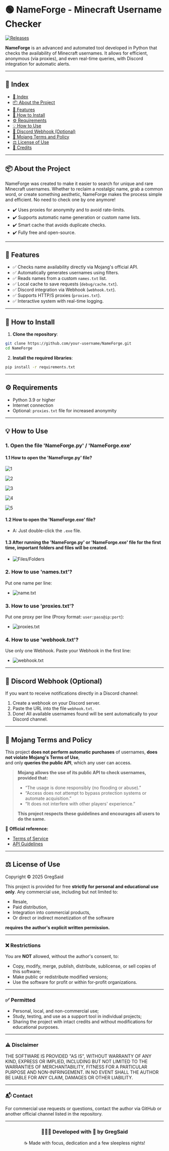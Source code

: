 # 🟢 NameForge - Minecraft Username Checker
[![Releases](https://img.shields.io/github/v/release/GregSaid/NameForge?label=latest%20release)](https://github.com/GregSaid/NameForge/releases)

**NameForge** is an advanced and automated tool developed in Python that checks the availability of Minecraft usernames. It allows for efficient, anonymous (via proxies), and even real-time queries, with Discord integration for automatic alerts.

---

## 📌 Index

- [📌 Index](#-index)
- [📦 About the Project](#-about-the-project)
- [🚀 Features](#-features)
- [🔧 How to Install](#-how-to-install)
- [⚙️ Requirements](#️-requirements)
- [💡 How to Use](#-how-to-use)
- [📡 Discord Webhook (Optional)](#-discord-webhook-optional)
- [📜 Mojang Terms and Policy](#-mojang-terms-and-policy)
- [⚖️ License of Use](#%EF%B8%8F-license-of-use)
- [🤝 Credits](#-developed-with--by-gregsaid)

---

## 📦 About the Project

NameForge was created to make it easier to search for unique and rare Minecraft usernames. Whether to reclaim a nostalgic name, grab a common word, or create something aesthetic, NameForge makes the process simple and efficient. No need to check one by one anymore!

- ✔️ Uses proxies for anonymity and to avoid rate-limits.  
- ✔️ Supports automatic name generation or custom name lists.  
- ✔️ Smart cache that avoids duplicate checks.  
- ✔️ Fully free and open-source.  

---

## 🚀 Features

- ✅ Checks name availability directly via Mojang's official API.  
- ✅ Automatically generates usernames using filters.  
- ✅ Reads names from a custom `names.txt` list.  
- ✅ Local cache to save requests (`debug/cache.txt`).  
- ✅ Discord integration via Webhook (`webhook.txt`).  
- ✅ Supports HTTP/S proxies (`proxies.txt`).  
- ✅ Interactive system with real-time logging.  

---

## 🔧 How to Install

1. **Clone the repository**:

```bash
git clone https://github.com/your-username/NameForge.git
cd NameForge
```

2. **Install the required libraries**:

```bash
pip install -r requirements.txt
```

---

## ⚙️ Requirements

- Python 3.9 or higher  
- Internet connection  
- Optional: `proxies.txt` file for increased anonymity

---

## 💡 How to Use

### 1. Open the file 'NameForge.py' / 'NameForge.exe'

#### 1.1 How to open the 'NameForge.**py**' file?
![1](https://media.discordapp.net/attachments/1358169758658334821/1358628021808009246/image.png?ex=67f48872&is=67f336f2&hm=cec2489662cf669f2e3c65c7902da56d34af4cd227f079e46606defa1abb0eba&=&format=webp&quality=lossless)

![2](https://media.discordapp.net/attachments/1358169758658334821/1358628379565494494/image.png?ex=67f488c7&is=67f33747&hm=a3786c1f90b654ba97d7b1935177cf3437bd7ad2bad4a63109247ae271ffe584&=&format=webp&quality=lossless)

![3](https://media.discordapp.net/attachments/1358169758658334821/1358628819468156988/image.png?ex=67f48930&is=67f337b0&hm=68e4e90d5523eee1685cede05d93510e0d8cb41d32d8117f191a37d05cb89e16&=&format=webp&quality=lossless)

![4](https://media.discordapp.net/attachments/1358169758658334821/1358629540758290604/image.png?ex=67f489dc&is=67f3385c&hm=2961829293a6d1404a1c526b1682f7f1f37f87c84175202c254f35ecb28c6a3b&=&format=webp&quality=lossless)

![5](https://media.discordapp.net/attachments/1358169758658334821/1358630587778207886/image.png?ex=67f48ad6&is=67f33956&hm=6f3376e272fa2622360c973b5555c445b2acb46df9b4a4e4e9ac87b31af58259&=&format=webp&quality=lossless)

#### 1.2 How to open the 'NameForge.**exe**' file?
- A: Just double-click the `.exe` file.

#### 1.3 After running the 'NameForge.py' or 'NameForge.exe' file for the first time, important folders and files will be created.
- ![Files/Folders](https://media.discordapp.net/attachments/1358169758658334821/1358636955113357363/68747470733a2f2f6d656469612e646973636f72646170702e6e65742f6174746163686d656e74732f313335383136393735383635383333343832312f313335383633343836313133323531373536362f696d6167652e706e673f65783d3637663438656431266973_1.png?ex=67f490c4&is=67f33f44&hm=a16d6f879fde02d5b79ba875feb84d5a6d859219dd57686bb0b9f9ae1a997390&=&format=webp&quality=lossless)

### 2. How to use 'names.txt'?

Put one name per line:
- ![name.txt](https://media.discordapp.net/attachments/1358169758658334821/1358637799032750144/image.png?ex=67f4918d&is=67f3400d&hm=514adfc378e7c31cbe8fd140a637a180711e43d947b473ee4cf439e2520f842b&=&format=webp&quality=lossless)

### 3. How to use 'proxies.txt'?

Put one proxy per line (Proxy format: `user:pass@ip:port`):
- ![proxies.txt](https://media.discordapp.net/attachments/1358169758658334821/1358638609124560977/image.png?ex=67f4924e&is=67f340ce&hm=231031dd3de785ba74b7b4e353116b9ca86bb672d53405c536517ad93d9b89b0&=&format=webp&quality=lossless)

### 4. How to use 'webhook.txt'?

Use only one Webhook. Paste your Webhook in the first line:
- ![webhook.txt](https://media.discordapp.net/attachments/1358638810921177258/1358639905143783544/image.png?ex=67f49383&is=67f34203&hm=6d36c43937787fe6a8e53738c2bac8e91185347d0891474dd4a60e76b360e7e4&=&format=webp&quality=lossless)

---

## 📡 Discord Webhook (Optional)

If you want to receive notifications directly in a Discord channel:

1. Create a webhook on your Discord server.  
2. Paste the URL into the file `webhook.txt`.  
3. Done! All available usernames found will be sent automatically to your Discord channel.

---

## 📜 Mojang Terms and Policy

This project **does not perform automatic purchases** of usernames, **does not violate Mojang's Terms of Use**,  
and only **queries the public API**, which any user can access.

> **Mojang allows the use of its public API to check usernames, provided that:**
> 
> - “The usage is done responsibly (no flooding or abuse).”
> - “Access does not attempt to bypass protection systems or automate acquisition.”
> - “It does not interfere with other players' experience.”
> 
> **This project respects these guidelines and encourages all users to do the same.**

🔗 **Official reference:**  
- [Terms of Service](https://www.minecraft.net/en-us/terms)  
- [API Guidelines](https://wiki.vg/Mojang_API)

---

## ⚖️ License of Use

Copyright © 2025 GregSaid

This project is provided for free **strictly for personal and educational use only**. Any commercial use, including but not limited to:

- Resale,  
- Paid distribution,  
- Integration into commercial products,  
- Or direct or indirect monetization of the software  

**requires the author's explicit written permission.**

---

### ❌ Restrictions

You are **NOT** allowed, without the author's consent, to:

- Copy, modify, merge, publish, distribute, sublicense, or sell copies of this software;  
- Make public or redistribute modified versions;  
- Use the software for profit or within for-profit organizations.

---

### ✅ Permitted

- Personal, local, and non-commercial use;  
- Study, testing, and use as a support tool in individual projects;  
- Sharing the project with intact credits and without modifications for educational purposes.

---

### ⚠️ Disclaimer

THE SOFTWARE IS PROVIDED "AS IS", WITHOUT WARRANTY OF ANY KIND, EXPRESS OR IMPLIED, INCLUDING BUT NOT LIMITED TO THE WARRANTIES OF MERCHANTABILITY, FITNESS FOR A PARTICULAR PURPOSE AND NON-INFRINGEMENT. IN NO EVENT SHALL THE AUTHOR BE LIABLE FOR ANY CLAIM, DAMAGES OR OTHER LIABILITY.

---

### 📬 Contact

For commercial use requests or questions, contact the author via GitHub or another official channel listed in the repository.

---

<h3 align="center">👨🏽‍💻 Developed with 🧠 by <strong>GregSaid</strong></h3>
<p align="center">☕ Made with focus, dedication and a few sleepless nights!</p>